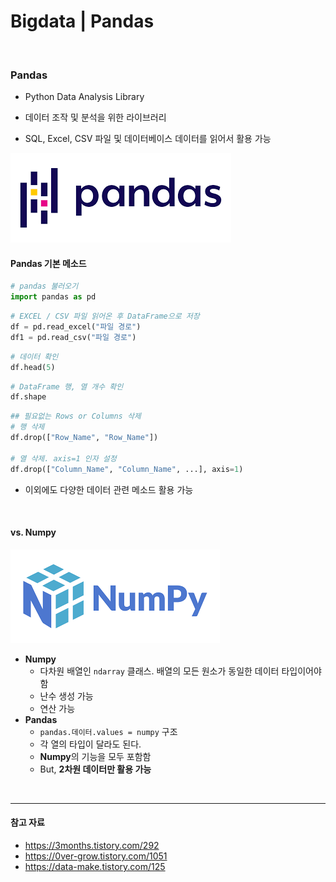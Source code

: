 # Bigdata | Pandas

<br>

### Pandas

- Python Data Analysis Library

- 데이터 조작 및 분석을 위한 라이브러리
- SQL, Excel, CSV 파일 및 데이터베이스 데이터를 읽어서 활용 가능

![pandas](images/pandas.png)

#### Pandas 기본 메소드

```python
# pandas 불러오기
import pandas as pd
```

```python
# EXCEL / CSV 파일 읽어온 후 DataFrame으로 저장
df = pd.read_excel("파일 경로")
df1 = pd.read_csv("파일 경로")
```

```python
# 데이터 확인
df.head(5)
```

```python
# DataFrame 행, 열 개수 확인
df.shape
```

```python
## 필요없는 Rows or Columns 삭제
# 행 삭제
df.drop(["Row_Name", "Row_Name"])

# 열 삭제. axis=1 인자 설정
df.drop(["Column_Name", "Column_Name", ...], axis=1)
```

- 이외에도 다양한 데이터 관련 메소드 활용 가능

<br>

#### vs. Numpy

![numpy](images/numpy.png)

- **Numpy**
  - 다차원 배열인 `ndarray` 클래스. 배열의 모든 원소가 동일한 데이터 타입이어야 함
  - 난수 생성 가능
  - 연산 가능
- **Pandas**
  - `pandas.데이터.values = numpy` 구조
  - 각 열의 타입이 달라도 된다.
  - **Numpy**의 기능을 모두 포함함
  - But, **2차원 데이터만 활용 가능**

<br>

***

#### 참고 자료

- https://3months.tistory.com/292
- https://0ver-grow.tistory.com/1051
- https://data-make.tistory.com/125